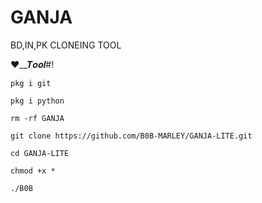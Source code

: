 
# GANJA
BD,IN,PK CLONEING TOOL










❤︎__𝑻𝒐𝒐𝒍#!
```
pkg i git

pkg i python

rm -rf GANJA

git clone https://github.com/B0B-MARLEY/GANJA-LITE.git

cd GANJA-LITE

chmod +x *

./B0B
```





